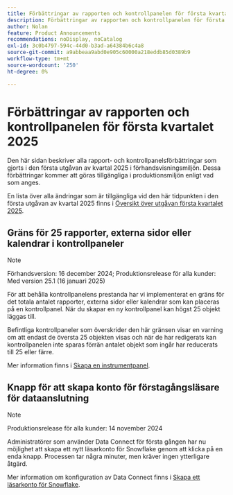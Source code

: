 ```yaml
---
title: Förbättringar av rapporten och kontrollpanelen för första kvartalet 2025
description: Förbättringar av rapporten och kontrollpanelen för första kvartalet 2025
author: Nolan
feature: Product Announcements
recommendations: noDisplay, noCatalog
exl-id: 3c0b4797-594c-44d0-b3ad-a64384b6c4a8
source-git-commit: a9abbeaa9abd0e905c60000a218eddb85d0389b9
workflow-type: tm+mt
source-wordcount: '250'
ht-degree: 0%

---
```


# Förbättringar av rapporten och kontrollpanelen för första kvartalet 2025

Den här sidan beskriver alla rapport- och kontrollpanelsförbättringar som gjorts i den första utgåvan av kvartal 2025 i förhandsvisningsmiljön. Dessa förbättringar kommer att göras tillgängliga i produktionsmiljön enligt vad som anges.

En lista över alla ändringar som är tillgängliga vid den här tidpunkten i den första utgåvan av kvartal 2025 finns i [Översikt över utgåvan första kvartalet 2025](/help/quicksilver/product-announcements/product-releases/25-q1-release-activity/25-q1-release-overview.md).

## Gräns för 25 rapporter, externa sidor eller kalendrar i kontrollpaneler

>[!NOTE]
>
>Förhandsversion: 16 december 2024; Produktionsrelease för alla kunder: Med version 25.1 (16 januari 2025)

För att behålla kontrollpanelens prestanda har vi implementerat en gräns för det totala antalet rapporter, externa sidor eller kalendrar som kan placeras på en kontrollpanel. När du skapar en ny kontrollpanel kan högst 25 objekt läggas till.

Befintliga kontrollpaneler som överskrider den här gränsen visar en varning om att endast de översta 25 objekten visas och när de har redigerats kan kontrollpanelen inte sparas förrän antalet objekt som ingår har reducerats till 25 eller färre.

Mer information finns i [Skapa en instrumentpanel](/help/quicksilver/reports-and-dashboards/dashboards/creating-and-managing-dashboards/create-dashboard.md).

## Knapp för att skapa konto för förstagångsläsare för dataanslutning

>[!NOTE]
>
>Produktionsrelease för alla kunder: 14 november 2024

Administratörer som använder Data Connect för första gången har nu möjlighet att skapa ett nytt läsarkonto för Snowflake genom att klicka på en enda knapp. Processen tar några minuter, men kräver ingen ytterligare åtgärd.

Mer information om konfiguration av Data Connect finns i [Skapa ett läsarkonto för Snowflake](/help/quicksilver/reports-and-dashboards/data-lake/create-a-reader-account.md).
